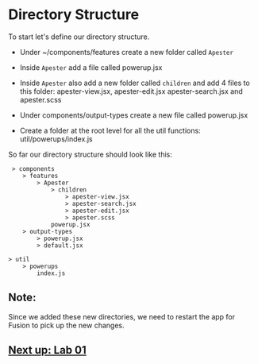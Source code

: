 

# Directory Structure

To start let's define our directory structure.

- Under ~/components/features create a new folder called `Apester`

- Inside `Apester` add a file called powerup.jsx

- Inside `Apester` also add a new folder called `children` and add 4 files to this folder: apester-view.jsx, apester-edit.jsx apester-search.jsx and apester.scss 

- Under components/output-types create a new file called powerup.jsx

- Create a folder at the root level for all the util functions: util/powerups/index.js
 
So far our directory structure should look like this:

```
 > components
    > features
        > Apester
            > children
                > apester-view.jsx
                > apester-search.jsx
                > apester-edit.jsx
                > apester.scss
            powerup.jsx
    > output-types
        > powerup.jsx
        > default.jsx

> util
    > powerups
        index.js
```

## Note: 
Since we added these new directories, we need to restart the app for Fusion to pick up the new changes.


## [Next up: Lab 01](https://github.com/wapopartners/Fusion-Training-User-Stories/tree/lab-00)
